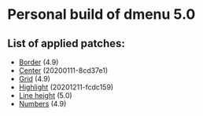 # Personal build of dmenu 5.0

## **List of applied patches:**

* [Border](https://tools.suckless.org/dmenu/patches/border/) (4.9)
* [Center](https://tools.suckless.org/dmenu/patches/center/) (20200111-8cd37e1)
* [Grid](https://tools.suckless.org/dmenu/patches/grid/) (4.9)
* [Highlight](https://tools.suckless.org/dmenu/patches/highlight/) (20201211-fcdc159)
* [Line height](https://tools.suckless.org/dmenu/patches/line-height/) (5.0)
* [Numbers](https://tools.suckless.org/dmenu/patches/numbers/) (4.9)
